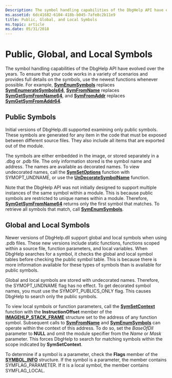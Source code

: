 ```yaml
---
Description: The symbol handling capabilities of the DbgHelp API have evolved over the years.
ms.assetid: 6dc41682-6104-418b-b045-7afe8c2b11e9
title: Public, Global, and Local Symbols
ms.topic: article
ms.date: 05/31/2018
---
```


# Public, Global, and Local Symbols

The symbol handling capabilities of the DbgHelp API have evolved over the years. To ensure that your code works in a variety of scenarios and provides full details on the symbols, use the newest functions whenever possible. For example, [**SymEnumSymbols**](/windows/desktop/api/Dbghelp/nf-dbghelp-symenumsymbols) replaces [**SymEnumerateSymbols64**](/windows/desktop/api/Dbghelp/nf-dbghelp-symenumeratesymbols), [**SymFromName**](/windows/desktop/api/Dbghelp/nf-dbghelp-symfromname) replaces [**SymGetSymFromName64**](/windows/desktop/api/Dbghelp/nf-dbghelp-symgetsymfromname), and [**SymFromAddr**](/windows/desktop/api/Dbghelp/nf-dbghelp-symfromaddr) replaces [**SymGetSymFromAddr64**](/windows/desktop/api/Dbghelp/nf-dbghelp-symgetsymfromaddr).

## Public Symbols

Initial versions of DbgHelp.dll supported examining only public symbols. These symbols are generated for any item in the code that must be exposed between different source files. They also include all items that are exported out of the module.

The symbols are either embedded in the image, or stored separately in a .dbg or .pdb file. The only information stored is the symbol name and address. The names are available as decorated names. To view undecorated names, call the [**SymSetOptions**](/windows/desktop/api/Dbghelp/nf-dbghelp-symsetoptions) function with SYMOPT\_UNDNAME, or use the [**UnDecorateSymbolName**](/windows/desktop/api/Dbghelp/nf-dbghelp-undecoratesymbolname) function.

Note that the DbgHelp API was not initially designed to support multiple instances of the same symbol within a module. This is because public symbols are restricted to unique names within a module. Therefore, [**SymGetSymFromName64**](/windows/desktop/api/Dbghelp/nf-dbghelp-symgetsymfromname) returns only the first symbol that matches. To retrieve all symbols that match, call [**SymEnumSymbols**](/windows/desktop/api/Dbghelp/nf-dbghelp-symenumsymbols).

## Global and Local Symbols

Newer versions of DbgHelp.dll support global and local symbols when using .pdb files. These new versions include static functions, functions scoped within a source file, function parameters, and local variables. When DbgHelp searches for a symbol, it checks the global and local symbol tables before checking the public symbol table. This is because there is more information available for these types of symbols than is available for public symbols.

Global and local symbols are stored with undecorated names. Therefore, the SYMOPT\_UNDNAME flag has no effect. To get decorated symbol names, you must use the SYMOPT\_PUBLICS\_ONLY flag. This causes DbgHelp to search only the public symbols.

To view local symbols or function parameters, call the [**SymSetContext**](/windows/desktop/api/Dbghelp/nf-dbghelp-symsetcontext) function with the **InstructionOffset** member of the [**IMAGEHLP\_STACK\_FRAME**](/windows/desktop/api/DbgHelp/ns-dbghelp-imagehlp_stack_frame) structure set to the address of any function symbol. Subsequent calls to [**SymFromName**](/windows/desktop/api/Dbghelp/nf-dbghelp-symfromname) and [**SymEnumSymbols**](/windows/desktop/api/Dbghelp/nf-dbghelp-symenumsymbols) can operate within the context of this address. To do so, set the *BaseOfDll* parameter to **NULL** and omit the module specifier from the *Name* or *Mask* parameter. This forces DbgHelp to search for matching symbols within the scope indicated by **SymSetContext**.

To determine if a symbol is a parameter, check the **Flags** member of the [**SYMBOL\_INFO**](/windows/desktop/api/DbgHelp/ns-dbghelp-symbol_info) structure. If the symbol is a parameter, the member contains SYMFLAG\_PARAMETER. If it is a local symbol, the member contains SYMFLAG\_LOCAL.

 

 



